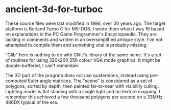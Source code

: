 # ancient-3d-for-turboc

These source files were last modified in 1996, over 20 years ago. The target platform is Borland Turbo C for MS-DOS. I wrote them when I was 16 based on explanations in the PC Game Programmer's Encyclopaedia. They are lacking in comments and written in an oversimplified antique style. I've not attempted to compile them and something vital is probably missing.

"Glib" here is nothing to do with GNU's library of the same name. It's a set of routines for using 320x200 256 colour VGA mode graphics. It might be double-buffered, I can't remember.

The 3D part of the program does not use quaternions, instead using pre-computed Euler angle matrices. The "scene" is considered as a set of polygons, sorted by depth, then painted far-to-near with visibility culling. Lighting model is flat shading with a single light and no texture mapping. I remember this achieved a few thousand polygons per second on a 33MHz 486DX typical of the era.
